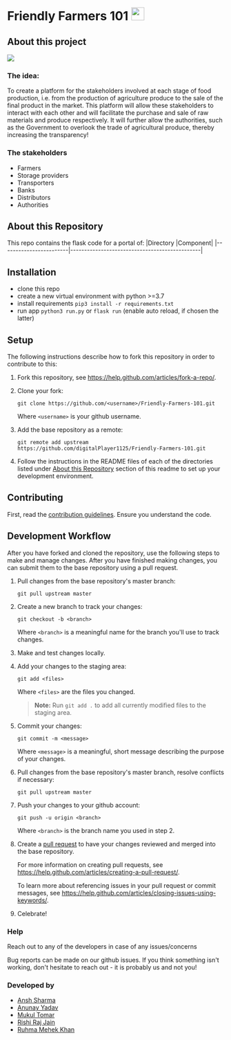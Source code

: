 # Friendly Farmers 101      <img src="https://cdn.worldvectorlogo.com/logos/flask.svg" height="30"> 

## About this project
<img src="https://images.unsplash.com/photo-1500937386664-56d1dfef3854?ixlib=rb-1.2.1&ixid=eyJhcHBfaWQiOjEyMDd9&auto=format&fit=crop&w=1800&q=80"> 

### The idea:
To create a platform for the stakeholders involved at each stage of food production, i.e. from the production of agriculture produce to the sale of the final product in the market.
This platform will allow these stakeholders to interact with each other and will facilitate the purchase and sale of raw materials and produce respectively.
It will further allow the authorities, such as the Government to overlook the trade of agricultural produce, thereby increasing the transparency!

### The stakeholders 
- Farmers
- Storage providers
- Transporters
- Banks
- Distributors
- Authorities

## About this Repository
This repo contains the flask code for a portal of:
|Directory               |Component|
|------------------------|-----------------------------------------------|

## Installation
- clone this repo
- create a new virtual environment with python >=3.7
- install requirements `pip3 install -r requirements.txt` 
- run app `python3 run.py` or `flask run` (enable auto reload, if chosen the latter) 

## Setup

The following instructions describe how to fork this repository in order 
to contribute to this:

1. Fork this repository, see <https://help.github.com/articles/fork-a-repo/>.

2. Clone your fork:
    
    `git clone https://github.com/<username>/Friendly-Farmers-101.git`
    
    Where `<username>` is your github username.

3. Add the base repository as a remote:
    
    `git remote add upstream https://github.com/digitalPlayer1125/Friendly-Farmers-101.git`

4. Follow the instructions in the README files of each of the directories listed under [About this Repository](#about-this-repository) section of this readme to set up your development environment.


## Contributing

First, read the [contribution guidelines](CONTRIBUTING.md). Ensure you understand the code.


## Development Workflow

After you have forked and cloned the repository, use the following steps to
make and manage changes. After you have finished making changes, you can 
submit them to the base repository using a pull request. 

1. Pull changes from the base repository's master branch:
    
    `git pull upstream master`

1. Create a new branch to track your changes:
    
    `git checkout -b <branch>`
    
    Where `<branch>` is a meaningful name for the branch you'll use to track
    changes.

1. Make and test changes locally.

1. Add your changes to the staging area:
    
    `git add <files>`
    
    Where `<files>` are the files you changed.
    
    > **Note:** Run `git add .` to add all currently modified files to the staging area.

1. Commit your changes:
    
    `git commit -m <message>`
    
    Where `<message>` is a meaningful, short message describing the purpose of
    your changes.

1. Pull changes from the base repository's master branch, resolve conflicts if
   necessary:
      
    `git pull upstream master`

1. Push your changes to your github account:
    
    `git push -u origin <branch>`
    
    Where `<branch>` is the branch name you used in step 2.

1. Create a [pull request](https://help.github.com/articles/about-pull-requests/) to have your changes reviewed and merged into the base 
repository.

    For more information on creating pull requests, see <https://help.github.com/articles/creating-a-pull-request/>. 
    
    To learn more about referencing issues in your pull request or commit messages, see <https://help.github.com/articles/closing-issues-using-keywords/>.

1. Celebrate!

### Help
Reach out to any of the developers in case of any issues/concerns

Bug reports can be made on our github issues. If you think something isn't working, don't hesitate to reach out - it is probably us and not you!

### Developed by
- [Ansh Sharma](https://github.com/anshks)
- [Anunay Yadav](https://github.com/Anunay-Yadav)
- [Mukul Tomar](https://github.com/Tomcod)
- [Rishi Raj Jain](https://github.com/digitalPlayer1125)
- [Ruhma Mehek Khan](https://github.com/ruhmamehek)
